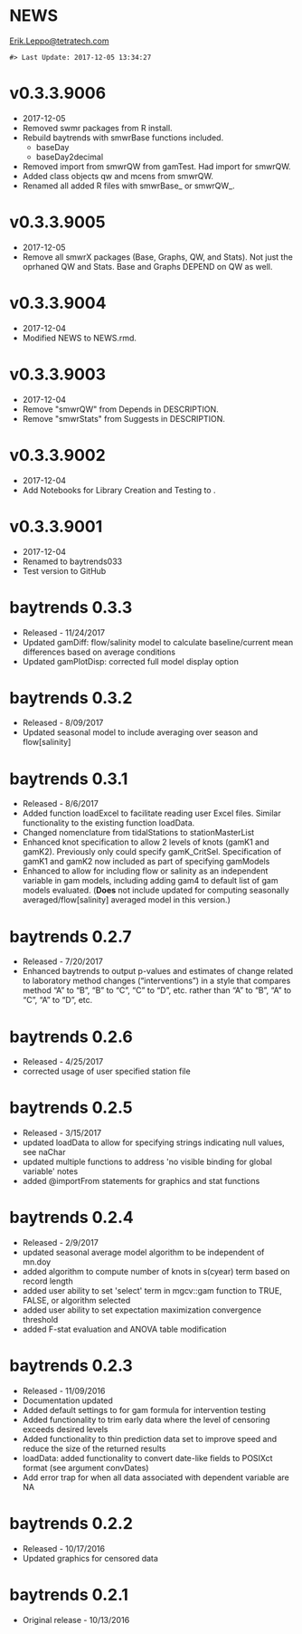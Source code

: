 NEWS
================
<Erik.Leppo@tetratech.com>

<!-- NEWS.md is generated from NEWS.Rmd. Please edit that file -->
    #> Last Update: 2017-12-05 13:34:27

v0.3.3.9006
===========

-   2017-12-05
-   Removed swmr packages from R install.
-   Rebuild baytrends with smwrBase functions included.
    -   baseDay
    -   baseDay2decimal
-   Removed import from smwrQW from gamTest. Had import for smwrQW.
-   Added class objects qw and mcens from smwrQW.
-   Renamed all added R files with smwrBase\_ or smwrQW\_.

v0.3.3.9005
===========

-   2017-12-05
-   Remove all smwrX packages (Base, Graphs, QW, and Stats). Not just the oprhaned QW and Stats. Base and Graphs DEPEND on QW as well.

v0.3.3.9004
===========

-   2017-12-04
-   Modified NEWS to NEWS.rmd.

v0.3.3.9003
===========

-   2017-12-04
-   Remove "smwrQW" from Depends in DESCRIPTION.
-   Remove "smwrStats" from Suggests in DESCRIPTION.

v0.3.3.9002
===========

-   2017-12-04
-   Add Notebooks for Library Creation and Testing to .

v0.3.3.9001
===========

-   2017-12-04
-   Renamed to baytrends033
-   Test version to GitHub

baytrends 0.3.3
===============

-   Released - 11/24/2017
-   Updated gamDiff: flow/salinity model to calculate baseline/current mean differences based on average conditions
-   Updated gamPlotDisp: corrected full model display option

baytrends 0.3.2
===============

-   Released - 8/09/2017
-   Updated seasonal model to include averaging over season and flow\[salinity\]

baytrends 0.3.1
===============

-   Released - 8/6/2017
-   Added function loadExcel to facilitate reading user Excel files. Similar functionality to the existing function loadData.
-   Changed nomenclature from tidalStations to stationMasterList
-   Enhanced knot specification to allow 2 levels of knots (gamK1 and gamK2). Previously only could specify gamK\_CritSel. Specification of gamK1 and gamK2 now included as part of specifying gamModels
-   Enhanced to allow for including flow or salinity as an independent variable in gam models, including adding gam4 to default list of gam models evaluated. (**Does** not include updated for computing seasonally averaged/flow\[salinity\] averaged model in this version.)

baytrends 0.2.7
===============

-   Released - 7/20/2017
-   Enhanced baytrends to output p-values and estimates of change related to laboratory method changes (“interventions”) in a style that compares method “A” to “B”, “B” to “C”, “C” to “D”, etc. rather than “A” to “B”, “A” to “C”, “A” to “D”, etc.

baytrends 0.2.6
===============

-   Released - 4/25/2017
-   corrected usage of user specified station file

baytrends 0.2.5
===============

-   Released - 3/15/2017
-   updated loadData to allow for specifying strings indicating null values, see naChar
-   updated multiple functions to address 'no visible binding for global variable' notes
-   added @importFrom statements for graphics and stat functions

baytrends 0.2.4
===============

-   Released - 2/9/2017
-   updated seasonal average model algorithm to be independent of mn.doy
-   added algorithm to compute number of knots in s(cyear) term based on record length
-   added user ability to set 'select' term in mgcv::gam function to TRUE, FALSE, or algorithm selected
-   added user ability to set expectation maximization convergence threshold
-   added F-stat evaluation and ANOVA table modification

baytrends 0.2.3
===============

-   Released - 11/09/2016
-   Documentation updated
-   Added default settings to for gam formula for intervention testing
-   Added functionality to trim early data where the level of censoring exceeds desired levels
-   Added functionality to thin prediction data set to improve speed and reduce the size of the returned results
-   loadData: added functionality to convert date-like fields to POSIXct format (see argument convDates)
-   Add error trap for when all data associated with dependent variable are NA

baytrends 0.2.2
===============

-   Released - 10/17/2016
-   Updated graphics for censored data

baytrends 0.2.1
===============

-   Original release - 10/13/2016
